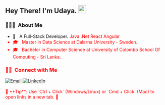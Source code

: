 ## Hey There! I'm Udaya. <img src="https://raw.githubusercontent.com/iampavangandhi/iampavangandhi/master/gifs/Hi.gif" height="25px"></h2>

<h3> 👨🏻‍💻 &nbsp;About Me </h3>

- 🤔 &nbsp; A Full-Stack Developer. <font color='red'>Java .Net React Angular</b>
- 🎓 &nbsp; Master in Data Science at Dalarna University - Sweden.
- 🎓 &nbsp; Bachelor in Computer Science at University of Colombo School Of Computing - Sri Lanka.
<h3> 🤝🏻 &nbsp;Connect with Me </h3>

<a href="mailto:udaya.karunarathna@gmail.com" target="_blank" rel="noopener noreferrer">
  <img alt="Email" src="https://img.shields.io/badge/Gmail-D14836?style=for-the-badge&logo=gmail&logoColor=white">
</a>
<a href="https://www.linkedin.com/in/udaya-karunarathna/" target="_blank" rel="noopener noreferrer">
  <img alt="LinkedIn" src="https://img.shields.io/badge/LinkedIn-0077B5?style=for-the-badge&logo=linkedin&logoColor=white">
</a>
<br/>
<br/>
📌 **Tip**: Use `Ctrl + Click` (Windows/Linux) or `Cmd + Click` (Mac) to open links in a new tab. 🚀
